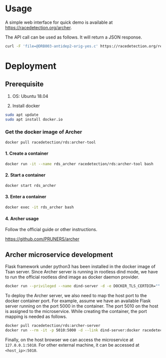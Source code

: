 # Usage

A simple web interface for quick demo is available at https://racedetection.org/archer.

The API call can be used as follows. It will return a JSON response.

```bash
curl -F 'file=@DRB003-antidep2-orig-yes.c' https://racedetection.org/requests/archer 
```

# Deployment

## Prerequisite

1. OS:
Ubuntu 18.04

1. Install docker
```bash
sudo apt update
sudo apt install docker.io
```

### Get the docker image of Archer

```bash
docker pull racedetection/rds:archer-tool
```
#### 1. Create a container

```bash
docker run -it --name rds_archer racedetection/rds:archer-tool bash
```

#### 2. Start a container

```bash
docker start rds_archer
```

#### 3. Enter a container

```bash
docker exec -it rds_archer bash
```

#### 4. Archer usage

Follow the official guide or other instructions.

https://github.com/PRUNERS/archer


## Archer microservice development

Flask framework under python3 has been installed in the docker image of Tsan server.
Since Archer server is running in rootless dind mode, we have to run the official rootless dind image as docker daemon provider.

```bash
docker run --privileged --name dind-server -d -e DOCKER_TLS_CERTDIR="" docker:stable-dind-rootless --experimental
```

To deploy the Archer server, we also need to map the host port to the docker container port.
For example, assume we have an available Flask server running on the port 5000 in the container. The port 5010 on the host is assigned to the microservice. While creating the container, the port mapping is needed as follows.

```bash
docker pull racedetection/rds:archer-server
docker run --rm -it -p 5010:5000 -d --link dind-server:docker racedetection/rds:archer-server /flask/start.sh
```

Finally, on the host browser we can access the microservice at `127.0.0.1:5010`. For other external machine, it can be accessed at `<host_ip>:5010`.


